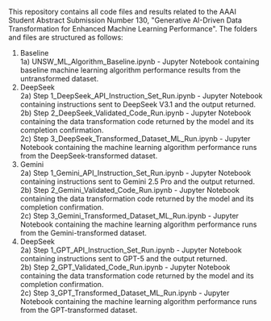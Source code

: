 This repository contains all code files and results related to the AAAI Student Abstract Submission Number 130, "Generative AI-Driven Data Transformation for Enhanced Machine Learning Performance". The folders and files are structured as follows:
1) Baseline  
	1a) UNSW_ML_Algorithm_Baseline.ipynb - Jupyter Notebook containing baseline machine learning algorithm performance results from the untransformed dataset.  
2) DeepSeek  
	2a) Step 1_DeepSeek_API_Instruction_Set_Run.ipynb - Jupyter Notebook containing instructions sent to DeepSeek V3.1 and the output returned.  
	2b) Step 2_DeepSeek_Validated_Code_Run.ipynb - Jupyter Notebook containing the data transformation code returned by the model and its completion confirmation.  
   2c) Step 3_DeepSeek_Transformed_Dataset_ML_Run.ipynb - Jupyter Notebook containing the machine learning algorithm performance runs from the DeepSeek-transformed dataset.  
3) Gemini  
   2a) Step 1_Gemini_API_Instruction_Set_Run.ipynb - Jupyter Notebook containing instructions sent to Gemini 2.5 Pro and the output returned.  
   2b) Step 2_Gemini_Validated_Code_Run.ipynb - Jupyter Notebook containing the data transformation code returned by the model and its completion confirmation.  
   2c) Step 3_Gemini_Transformed_Dataset_ML_Run.ipynb - Jupyter Notebook containing the machine learning algorithm performance runs from the Gemini-transformed dataset.  
4) DeepSeek  
   2a) Step 1_GPT_API_Instruction_Set_Run.ipynb - Jupyter Notebook containing instructions sent to GPT-5 and the output returned.  
   2b) Step 2_GPT_Validated_Code_Run.ipynb - Jupyter Notebook containing the data transformation code returned by the model and its completion confirmation.  
   2c) Step 3_GPT_Transformed_Dataset_ML_Run.ipynb - Jupyter Notebook containing the machine learning algorithm performance runs from the GPT-transformed dataset.  
